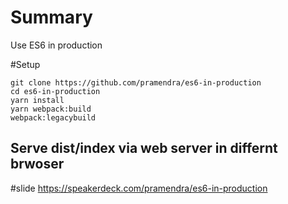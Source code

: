 # Summary
Use ES6 in production

#Setup
```
git clone https://github.com/pramendra/es6-in-production
cd es6-in-production
yarn install
yarn webpack:build
webpack:legacybuild
```

## Serve dist/index via web server in differnt brwoser

#slide
https://speakerdeck.com/pramendra/es6-in-production
